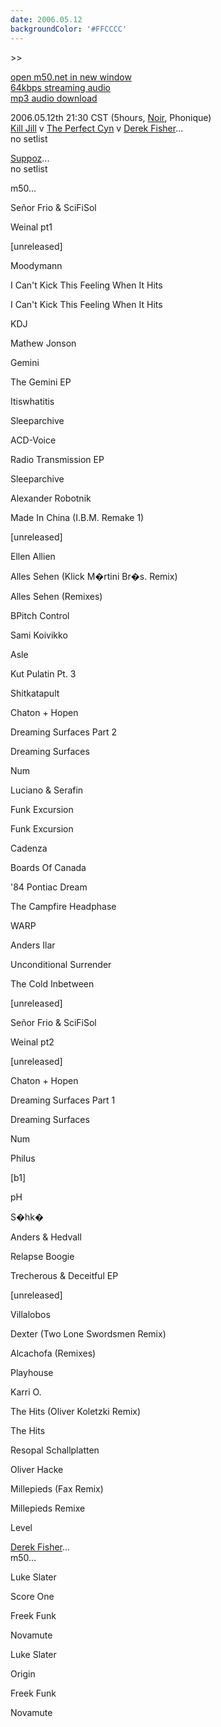 ```yaml
---
date: 2006.05.12
backgroundColor: '#FFCCCC'
---
```


\>>

[open m50.net in new window  
](http://m50.net/)[64kbps streaming audio](http://m50.net/streamed/2006.05.12\(64\).ra)  
[mp3 audio download](http://m50.net/streamed/2006.05.12\(64\).mp3)

2006.05.12th 21:30 CST (5hours, [Noir](http://www.noirpdx.com/), Phonique)  
[Kill Jill](http://www.killjill.com/) v [The Perfect Cyn](http://www.sexyrobotmusic.com/) v [Derek Fisher](http://www.sexyrobotmusic.com/)...  
no setlist  

[Suppoz](http://www.suppoz.com/)...  
no setlist  

m50...

Señor Frio & SciFiSol

Weinal pt1

\[unreleased\]

Moodymann

I Can't Kick This Feeling When It Hits

I Can't Kick This Feeling When It Hits

KDJ

Mathew Jonson

Gemini

The Gemini EP

Itiswhatitis

Sleeparchive

ACD-Voice

Radio Transmission EP

Sleeparchive

Alexander Robotnik

Made In China (I.B.M. Remake 1)

\[unreleased\]

Ellen Allien

Alles Sehen (Klick M�rtini Br�s. Remix)

Alles Sehen (Remixes)

BPitch Control

Sami Koivikko

Asle

Kut Pulatin Pt. 3

Shitkatapult

Chaton + Hopen

Dreaming Surfaces Part 2

Dreaming Surfaces

Num

Luciano & Serafin

Funk Excursion

Funk Excursion

Cadenza

Boards Of Canada

'84 Pontiac Dream

The Campfire Headphase

WARP

Anders Ilar

Unconditional Surrender

The Cold Inbetween

\[unreleased\]

Señor Frio & SciFiSol

Weinal pt2

\[unreleased\]

Chaton + Hopen

Dreaming Surfaces Part 1

Dreaming Surfaces

Num

Philus

\[b1\]

pH

S�hk�

Anders & Hedvall

Relapse Boogie

Trecherous & Deceitful EP

\[unreleased\]

Villalobos

Dexter (Two Lone Swordsmen Remix)

Alcachofa (Remixes)

Playhouse

Karri O.

The Hits (Oliver Koletzki Remix)

The Hits

Resopal Schallplatten

Oliver Hacke

Millepieds (Fax Remix)

Millepieds Remixe

Level

[Derek Fisher](http://www.sexyrobotmusic.com/)...  
m50...

Luke Slater

Score One

Freek Funk

Novamute

Luke Slater

Origin

Freek Funk

Novamute